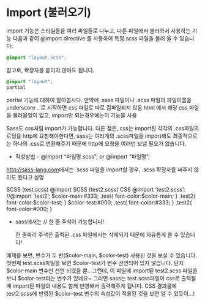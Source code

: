 # Import (불러오기)

import 기능은 스타일들을 여러 파일들로 나누고, 다른 파일에서 불러와서 사용하는 기능
다음과 같이 @import directive 를 사용하여 특정.scss 파일을 불러 올 수 있습니다:

```scss
@import "layout.scss";
```

참고로, 확장자를 붙이지 않아도 됩니다.

```scss
@import "layout";
partial
```

partial 기능에 대하여 알아봅시다.
만약에 .sass 파일이나 .scss 파일의 파일이름을 underscore _ 로 시작하면 css 파일로 따로 컴파일되지 않음
html 에서 해당 css 파일을 불러올일이 없고, import만 되는경우에는이 기능을 사용

Sass도 css처럼 import가 가능합니다. 다른 점은, css는 import된 각각의 .css파일의 로딩을 http에 요청해야한다면, sass는 여러개의 .scss파일을 import해도 최종적으로는 하나의 .css로 변환해주기 때문에 http에 요청을 여러번 보낼 필요가 없습니다.

* 작성방법 – @import “파일명.scss”; or @import “파일명”;

<http://sass-lang.com>에서는 .scss 파일을 import할 경우, .scss 확장자를 써주지 않아도 된다고 설명

SCSS (test.scss)
@import SCSS (test2.scss)	CSS
@import ‘test2.scss’; //@import ‘test2’;
$color-main:#333;
.test{
font-color:$color-main;
}
.test2{
font-color:$color-test;
}	 $color-test:#000;	.test{
font-color:#333;
}
.test2{
font-color:#000;
}
* sass에서는 // 한 줄 주석이 가능합니다!

   한 줄짜리 주석은 출력된 .css 파일에서는 삭제되기 때문에 자유롭게 쓸 수 있습니다!

예제를 보면, 변수가 두 번($color-main, $color-test) 사용된 것을 보실 수 있습니다. 첫번째 test.scss파일을 보면 $color-test가 변수 선언되어 있지 않습니다. 단지 $color-main 변수만 선언 되었을 뿐.. 그런데, 이 파일에 import된 test2.scss 파일을 보니 $color-test라는 변수가 있네요~ 그러면 sass는 test.scss파일이 css로 출력될 때 import된 파일의 내용도 함께 반영해서 출력해주게 됩니다.
CSS 결과물에 test2.scss에 반영된 $color-test 변수의 속성값이 적용된 것을 보면 알 수 있듯이…!